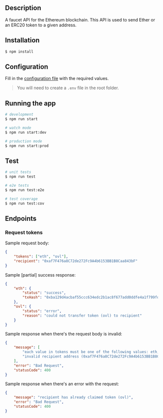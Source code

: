 ## Description

A faucet API for the Ethereum blockchain. This API is used to send Ether or an ERC20 token to a given address.

## Installation

```bash
$ npm install
```

## Configuration

Fill in the [configuration file](src/config/configuration.ts) with the required values.

> You will need to create a `.env` file in the root folder.

## Running the app

```bash
# development
$ npm run start

# watch mode
$ npm run start:dev

# production mode
$ npm run start:prod
```

## Test

```bash
# unit tests
$ npm run test

# e2e tests
$ npm run test:e2e

# test coverage
$ npm run test:cov
```

## Endpoints

### Request tokens

Sample request body:

```json
{
    "tokens": ["eth", "ovl"],
    "recipient": "0xaf7F476a8C72de272Fc9A4b6153BB1B8Caa843bF"
}
```

Sample [partial] success response:

```json
{
    "eth": {
        "status": "success",
        "txHash": "0xba129d4acbaf55ccc634edc2b1ac8f677add0ddfe4a1f799fda699ad73afa29f"
    },
    "ovl": {
        "status": "error",
        "reason": "could not transfer token (ovl) to recipient"
    }
}
```

Sample response when there's the request body is invalid:

```json
{
    "message": [
        "each value in tokens must be one of the following values: eth, ovl",
        "invalid recipient address (0xaf7F476a8C72de272Fc9A4b6153BB1B8Caa843b)"
    ],
    "error": "Bad Request",
    "statusCode": 400
}
```

Sample response when there's an error with the request:

```json
{
    "message": "recipient has already claimed token (ovl)",
    "error": "Bad Request",
    "statusCode": 400
}
```
